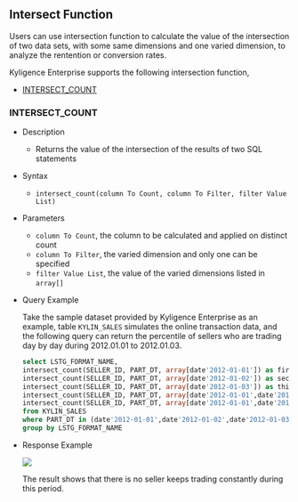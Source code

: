 ## Intersect Function

Users can use intersection function to calculate the value of the intersection of two data sets, with some same dimensions and one varied dimension, to analyze the rentention or conversion rates.

Kyligence Enterprise supports the following intersection function,

- [INTERSECT_COUNT](#INTERSECT_COUNT)


### INTERSECT_COUNT

- Description

  - Returns the value of the intersection of the results of two SQL statements

- Syntax

  - `intersect_count(column To Count, column To Filter, filter Value List)`

- Parameters

  - `column To Count`,  the column to be calculated and applied on distinct count
  - `column To Filter`, the varied dimension and only one can be specified
  - `filter Value List`, the value of the varied dimensions listed in `array[]`

- Query Example

  Take the sample dataset provided by Kyligence Enterprise as an example, table `KYLIN_SALES` simulates the online transaction data, and the following query can return the percentile of sellers who are trading day by day during 2012.01.01 to 2012.01.03.

  ```SQL
  select LSTG_FORMAT_NAME,
  intersect_count(SELLER_ID, PART_DT, array[date'2012-01-01']) as first_day,
  intersect_count(SELLER_ID, PART_DT, array[date'2012-01-02']) as second_day,
  intersect_count(SELLER_ID, PART_DT, array[date'2012-01-03']) as third_day,
  intersect_count(SELLER_ID, PART_DT, array[date'2012-01-01',date'2012-01-02']) as retention_oneday, 
  intersect_count(SELLER_ID, PART_DT, array[date'2012-01-01',date'2012-01-02',date'2012-01-03']) as retention_twoday 
  from KYLIN_SALES
  where PART_DT in (date'2012-01-01',date'2012-01-02',date'2012-01-03')
  group by LSTG_FORMAT_NAME
  ```

- Response Example

  ![](images/intersect_count.1.png)

  The result shows that there is no seller keeps trading constantly during this period.
